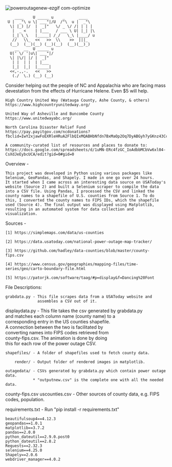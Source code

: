 
![poweroutagenew-ezgif com-optimize](https://github.com/user-attachments/assets/3fab7072-849b-401d-806c-68e3610acc0d)


```
    ____    U _____ u    _      ____            
 U |  _"\ u \| ___"|/U  /"\  u |  _"\           
  \| |_) |/  |  _|"   \/ _ \/ /| | | |          
   |  _ <    | |___   / ___ \ U| |_| |\         
   |_| \_\   |_____| /_/   \_\ |____/ u         
   //   \\_  <<   >>  \\    >>  |||_            
  (__)  (__)(__) (__)(__)  (__)(__)_)         
    __  __  U _____ u 
  U|' \/ '|u\| ___"|/ 
  \| |\/| |/ |  _|"   
   | |  | |  | |___   
   |_|  |_|  |_____|  
  <<,-,,-.   <<   >>  
   (./  \.) (__) (__) 
```

Consider helping out the people of NC and Appalachia who are facing mass
devestation from the effects of Hurricane Helene. Even $5 will help.

    High Country United Way (Watauga County, Ashe County, & others) 
    https://www.highcountryunitedway.org/

    United Way of Asheville and Buncombe County 
    https://www.unitedwayabc.org/ 

    North Carolina Disaster Relief Fund
    https://pay.payitgov.com/ncdonations?fbclid=IwY2xjawFoEXRleHRuA2FlbQIxMQABHbNfdn7BxMaOp2Oq7DyABGyh7yGKnz43CcKtt7Ftmzk1y9dJPbUsB0fcQw_aem__auXmn4m0z389Z309JEJeg

    A community-curated list of resources and places to donate to:
    https://docs.google.com/spreadsheets/d/1uMN-ERc4fzGC_IoAdbbMCbVw6xl04-CsXdJeEybcUCA/edit?gid=0#gid=0

Overview - 

    This project was developed in Python using various packages like 
    Selenium, GeoPandas, and Shapely. I made in one go over 24 hours. 
    It started when I came across an interesting data source on USAToday's 
    website (Source 2) and built a Selenium scraper to compile the data 
    into a CSV file. Using Pandas, I processed the CSV and linked the 
    county names to a shapefile of U.S. counties from Source 1. To do 
    this, I converted the county names to FIPS IDs, which the shapefile 
    used (Source 4). The final output was displayed using Matplotlib, 
    resulting in an automated system for data collection and 
    visualization.

Sources -

    [1] https://simplemaps.com/data/us-counties

    [2] https://data.usatoday.com/national-power-outage-map-tracker/

    [3] https://github.com/hadley/data-counties/blob/master/county-fips.csv

    [4] https://www.census.gov/geographies/mapping-files/time-series/geo/carto-boundary-file.html

    [5] https://patorjk.com/software/taag/#p=display&f=Dancing%20Font

File Descriptions:

    grabdata.py - This file scrapes data from a USAToday website and 
                  assembles a CSV out of it. 

 displaydata.py - This file takes the csv generated by grabdata.py   
                  and matches each column name (county name) to a    
                  corresponding entry in the US counties shapefile.   
                  A connection between the two is facilitated by     
                  converting names into FIPS codes retrieved from    
                  county-fips.csv. The animation is done by doing    
                  this for each row of the power outage CSV.

    shapefiles/ - A folder of shapefiles used to fetch county data.

        render/ - Output folder of rendered images in matplotlib.

    outagedata/ - CSVs generated by grabdata.py which contain power outage data.
                * "outputnew.csv" is the complete one with all the needed data.

county-fips.csv
 uscounties.csv - Other sources of county data, e.g. FIPS codes, population.


requirements.txt - Run "pip install -r requirements.txt" 

    beautifulsoup4==4.12.3
    geopandas==1.0.1
    matplotlib==3.7.2
    pandas==2.0.0
    python_dateutil==2.9.0.post0
    python_dateutil==2.8.2
    Requests==2.32.3
    selenium==4.25.0
    Shapely==2.0.6
    webdriver_manager==4.0.2

